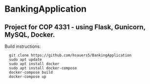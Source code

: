 # BankingApplication
## Project for COP 4331 - using Flask, Gunicorn, MySQL, Docker.

Build instructions: 
```
  git clone https://github.com/hsauers5/BankingApplication
  sudo apt update
  sudo apt install docker
  sudo apt install docker-compose
  docker-compose build
  docker-compose up
```

